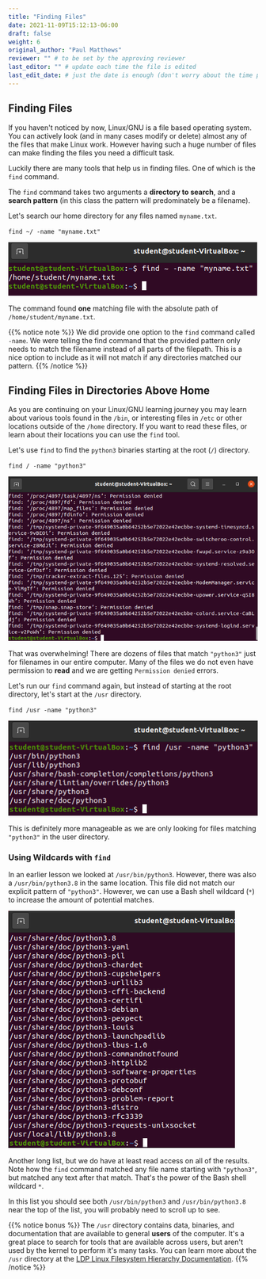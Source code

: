 ```yaml
---
title: "Finding Files"
date: 2021-11-09T15:12:13-06:00
draft: false
weight: 6
original_author: "Paul Matthews" 
reviewer: "" # to be set by the approving reviewer
last_editor: "" # update each time the file is edited
last_edit_date: # just the date is enough (don't worry about the time portion)
---
```


## Finding Files

If you haven't noticed by now, Linux/GNU is a file based operating system. You can actively look (and in many cases modify or delete) almost any of the files that make Linux work. However having such a huge number of files can make finding the files you need a difficult task.

Luckily there are many tools that help us in finding files. One of which is the `find` command.

The `find` command takes two arguments a **directory to search**, and a **search pattern** (in this class the pattern will predominately be a filename).

Let's search our home directory for any files named `myname.txt`.

`find ~/ -name "myname.txt"`

![find ~/ -name "myname.txt"](pictures/find-myname.png)

The command found **one** matching file with the absolute path of `/home/student/myname.txt`. 

{{% notice note %}}
We did provide one option to the `find` command called `-name`. We were telling the find command that the provided pattern only needs to match the filename instead of all parts of the filepath. This is a nice option to include as it will not match if any directories matched our pattern.
{{% /notice %}}

## Finding Files in Directories Above Home

As you are continuing on your Linux/GNU learning journey you may learn about various tools found in the `/bin`, or interesting files in `/etc` or other locations outside of the `/home` directory. If you want to read these files, or learn about their locations you can use the `find` tool.

Let's use `find` to find the `python3` binaries starting at the root (`/`) directory.

`find / -name "python3"`

![find / -name "python3"](pictures/find-root-python3.png)

That was overwhelming! There are dozens of files that match `"python3"` just for filenames in our entire computer. Many of the files we do not even have permission to **read** and we are getting `Permission denied` errors.

Let's run our `find` command again, but instead of starting at the root directory, let's start at the `/usr` directory.

`find /usr -name "python3"`

![find /usr -name "python3"](pictures/find-usr-python3.png)

This is definitely more manageable as we are only looking for files matching `"python3"` in the user directory. 

### Using Wildcards with `find`

In an earlier lesson we looked at `/usr/bin/python3`. However, there was also a `/usr/bin/python3.8` in the same location. This file did not match our explicit pattern of `"python3"`. However, we can use a Bash shell wildcard (`*`) to increase the amount of potential matches.

![find /usr -name "python3*"](pictures/find-usr-python3-wildcard.png)

Another long list, but we do have at least read access on all of the results. Note how the `find` command matched any file name starting with `"python3"`, but matched any text after that match. That's the power of the Bash shell wildcard `*`.

In this list you should see both `/usr/bin/python3` and `/usr/bin/python3.8` near the top of the list, you will probably need to scroll up to see.

{{% notice bonus %}}
The `/usr` directory contains data, binaries, and documentation that are available to general **users** of the computer. It's a great place to search for tools that are available across users, but aren't used by the kernel to perform it's many tasks. You can learn more about the `/usr` directory at the [LDP Linux Filesystem Hierarchy Documentation](https://tldp.org/LDP/Linux-Filesystem-Hierarchy/html/usr.html).
{{% /notice %}}
